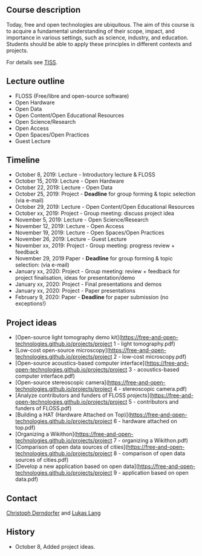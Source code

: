## Course description

Today, free and open technologies are ubiquitous. The aim of this course is to acquire a fundamental understanding of their scope, impact, and importance in various settings, such as science, industry, and education. Students should be able to apply these principles in different contexts and projects.

For details see [TISS](https://tiss.tuwien.ac.at/course/courseDetails.xhtml?dswid=1940&dsrid=754&semester=2019W&courseNr=193067).

## Lecture outline

* FLOSS (Free/libre and open-source software)
* Open Hardware
* Open Data
* Open Content/Open Educational Resources
* Open Science/Research
* Open Access
* Open Spaces/Open Practices
* Guest Lecture

## Timeline

* October 8, 2019: Lecture - Introductory lecture & FLOSS
* October 15, 2019: Lecture - Open Hardware
* October 22, 2019: Lecture - Open Data
* October 25, 2019: Project - **Deadline** for group forming & topic selection (via e-mail)
* October 29, 2019: Lecture - Open Content/Open Educational Resources
* October xx, 2019: Project - Group meeting: discuss project idea
* November 5, 2019: Lecture - Open Science/Research
* November 12, 2019: Lecture - Open Access
* November 19, 2019: Lecture - Open Spaces/Open Practices
* November 26, 2019: Lecture - Guest Lecture
* November xx, 2019: Project - Group meeting: progress review + feedback
* November 29, 2019 Paper - **Deadline** for group forming & topic selection: (via e-mail)
* January xx, 2020: Project - Group meeting: review + feedback for project finalisation, ideas for presentation/demo
* January xx, 2020: Project - Final presentations and demos
* January xx, 2020: Project - Paper presentations
* February 9, 2020: Paper - **Deadline** for paper submission (no exceptions!)

## Project ideas

* [Open-source light tomography demo kit](https://free-and-open-technologies.github.io/projects/project 1 - light tomography.pdf)
* [Low-cost open-source microscopy](https://free-and-open-technologies.github.io/projects/project 2 - low-cost microscopy.pdf)
* [Open-source acoustics-based computer interface](https://free-and-open-technologies.github.io/projects/project 3 - acoustics-based computer interface.pdf)
* [Open-source stereoscopic camera](https://free-and-open-technologies.github.io/projects/project 4 - stereoscopic camera.pdf)
* [Analyze contributors and funders of FLOSS projects](https://free-and-open-technologies.github.io/projects/project 5 - contributors and funders of FLOSS.pdf)
* [Building a HAT (Hardware Attached on Top)](https://free-and-open-technologies.github.io/projects/project 6 - hardware attached on top.pdf)
* [Organizing a Wikithon](https://free-and-open-technologies.github.io/projects/project 7 - organizing a Wikithon.pdf)
* [Comparison of open data sources of cities](https://free-and-open-technologies.github.io/projects/project 8 - comparison of open data sources of cities.pdf)
* [Develop a new application based on open data](https://free-and-open-technologies.github.io/projects/project 9 - application based on open data.pdf)

## Contact

<a href="mailto:christoph.derndorfer@tuwien.ac.at">Christoph Derndorfer</a> and <a href="mailto:lukas.f.lang@tuwien.ac.at">Lukas Lang</a>

## History

* October 8, Added project ideas.
